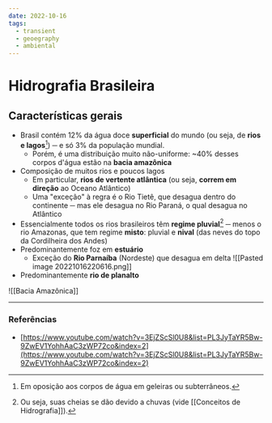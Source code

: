```yaml
---
date: 2022-10-16
tags:
  - transient
  - geoegraphy
  - ambiental
---
```

# Hidrografia Brasileira
## Características gerais
- Brasil contém 12% da água doce **superficial** do mundo (ou seja, de **rios e lagos**[^1]) ─ e só 3% da população mundial.
	- Porém, é uma distribuição muito não-uniforme: ~40% desses corpos d'água estão na **bacia amazônica**
- Composição de muitos rios e poucos lagos
	- Em particular, **rios de vertente atlântica** (ou seja, **correm em direção** ao Oceano Atlântico)
	- Uma "exceção" à regra é o Rio Tietê, que desagua dentro do continente ─ mas ele desagua no Rio Paraná, o qual desagua no Atlântico
- Essencialmente todos os rios brasileiros têm **regime pluvial**[^2] ─ menos o rio Amazonas, que tem regime **misto**: pluvial e **nival** (das neves do topo da Cordilheira dos Andes)
- Predominantemente foz em **estuário** 
	- Exceção do **Rio Parnaíba** (Nordeste) que desagua em delta ![[Pasted image 20221016220616.png]]
- Predominantemente **rio de planalto**

![[Bacia Amazônica]]


---
### Referências
- [https://www.youtube.com/watch?v=3EjZScSl0U8&list=PL3JyTaYR5Bw-9ZwEV1YohhAaC3zWP72co&index=2](https://www.youtube.com/watch?v=3EjZScSl0U8&list=PL3JyTaYR5Bw-9ZwEV1YohhAaC3zWP72co&index=2)

[^1]: Em oposição aos corpos de água em geleiras ou subterrâneos.
[^2]: Ou seja, suas cheias se dão devido a chuvas (vide [[Conceitos de Hidrografia]]).